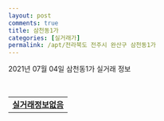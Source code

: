 ```yaml
---
layout: post
comments: true
title: 삼천동1가
categories: [실거래가]
permalink: /apt/전라북도 전주시 완산구 삼천동1가
---
```


2021년 07월 04일 삼천동1가 실거래 정보

<script type="text/javascript">
  google.charts.load('current', {'packages':['corechart']});
  google.charts.setOnLoadCallback(drawChart);

  function drawChart() {
    var data = google.visualization.arrayToDataTable([['거래일', '매매', '전월세', '전매'], ['20-07', 169, 56, 0], ['20-08', 85, 41, 0], ['20-09', 116, 34, 0], ['20-10', 143, 44, 0], ['20-11', 182, 46, 0], ['20-12', 186, 42, 0], ['21-01', 70, 34, 0], ['21-02', 87, 37, 0], ['21-03', 108, 47, 0], ['21-04', 87, 25, 0], ['21-05', 90, 35, 0], ['21-06', 53, 24, 0]]);

    var options = {
      title: '최근 유형별 거래량 추이',
      legend: { position: 'bottom' }
    };

    var chart = new google.visualization.LineChart(document.getElementById('columnchart_material'));
    chart.draw(data, (options));
  }
</script>

<div id="columnchart_material" style="width: 95%; margin-left: -35px; display: block"></div>
<br>
<table>
  <tr>
    <td colspan="4" style="font-weight: bold;"><a href="https://search.naver.com/search.naver?query=삼천동1가 실거래정보없음">실거래정보없음</a></td>
  </tr>
    
</table>
    